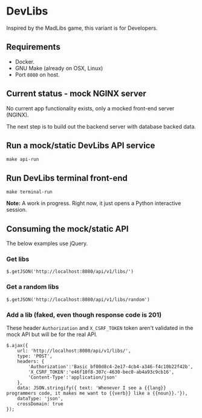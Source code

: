 # DevLibs

Inspired by the MadLibs game, this variant is for Developers.

## Requirements

- Docker.
- GNU Make (already on OSX, Linux)
- Port `8080` on host.

## Current status - mock NGINX server

No current app functionality exists, only a mocked front-end server (NGINX).
 
The next step is to build out the backend server with database backed data.

## Run a mock/static DevLibs API service
    
    make api-run
    
## Run DevLibs terminal front-end

    make terminal-run

**Note:** A work in progress. Right now, it just opens a Python interactive session.

## Consuming the mock/static API

The below examples use jQuery.

### Get libs

    $.getJSON('http://localhost:8080/api/v1/libs/')

### Get a random libs
    
    $.getJSON('http://localhost:8080/api/v1/libs/random')

### Add a lib (faked, even though response code is 201)

These header `Authorization` and `X_CSRF_TOKEN` token aren't validated in the mock API but will be for the real API.

    $.ajax({
        url: 'http://localhost:8080/api/v1/libs/',
        type: 'POST',
        headers: {
            'Authorization':'Basic bf00d8c4-2e17-4cb4-a346-f4c10b22f42b',
            'X_CSRF_TOKEN':'e46f10f8-307c-4630-bec0-ab4a93c9cb16',
            'Content-Type':'application/json'
        },    
        data: JSON.stringify({ text: 'Whenever I see a {{lang}} programmers code, it makes me want to {{verb}} like a {{noun}}.'}),
        dataType: 'json',
        crossDomain: true
    });
